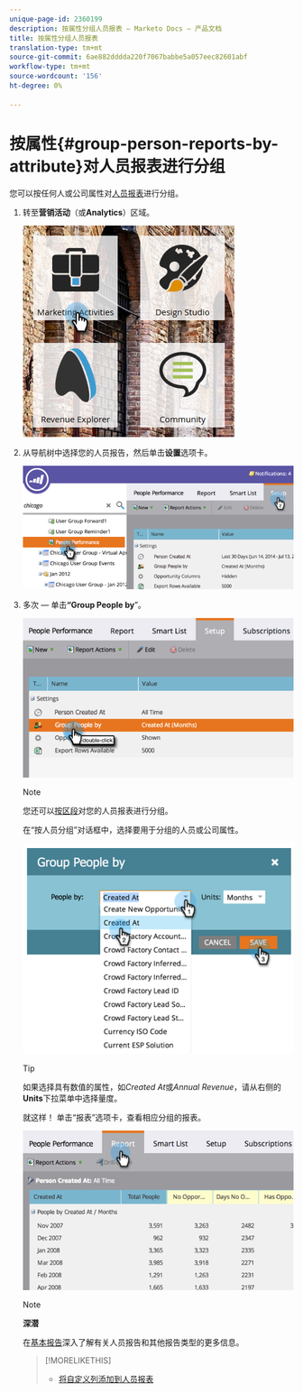 ```yaml
---
unique-page-id: 2360199
description: 按属性分组人员报表 — Marketo Docs — 产品文档
title: 按属性分组人员报表
translation-type: tm+mt
source-git-commit: 6ae882dddda220f7067babbe5a057eec82601abf
workflow-type: tm+mt
source-wordcount: '156'
ht-degree: 0%

---
```



# 按属性{#group-person-reports-by-attribute}对人员报表进行分组

您可以按任何人或公司属性对[人员报表](https://docs.marketo.com/display/docs/basic+reporting)进行分组。

1. 转至&#x200B;**营销活动**（或&#x200B;**Analytics**）区域。

   ![](assets/image2017-3-28-10-3a22-3a53.png)

1. 从导航树中选择您的人员报告，然后单击&#x200B;**设置**&#x200B;选项卡。

   ![](assets/image2017-3-28-11-3a33-3a48.png)

1. 多次 — 单击&#x200B;**“Group People by**”。

   ![](assets/image2017-3-28-11-3a34-3a5.png)

   >[!NOTE]
   >
   >您还可以[按区段](../../../../product-docs/personalization/segmentation-and-snippets/segmentation/group-person-reports-by-segment.md)对您的人员报表进行分组。

   在“按人员分组”对话框中，选择要用于分组的人员或公司属性。

   ![](assets/image2017-3-28-11-3a34-3a42.png)

   >[!TIP]
   >
   >如果选择具有数值的属性，如&#x200B;*Created At*&#x200B;或&#x200B;*Annual Revenue*，请从右侧的&#x200B;**Units**&#x200B;下拉菜单中选择量度。

   就这样！ 单击“报表”选项卡，查看相应分组的报表。

   ![](assets/image2017-3-28-11-3a35-3a0.png)

   >[!NOTE]
   >
   >**深潜**
   >
   >
   >在[基本报告](https://docs.marketo.com/display/docs/basic+reporting)深入了解有关人员报告和其他报告类型的更多信息。

   >[!MORELIKETHIS]
   >
   >
   >    
   >    
   >    * [将自定义列添加到人员报表](../../../../product-docs/reporting/basic-reporting/editing-reports/add-custom-columns-to-a-person-report.md)



